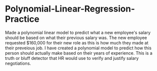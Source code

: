 # Polynomial-Linear-Regression-Practice
Made a polynomial linear model to predict what a new employee's salary should be based on what their previous salary was. The new employee requested $160,000 for their new role as this is how much they made at their preveious job. I have created a polynomial model to predict how this person should actually make based on their years of experience. This is a truth or bluff detector that HR would use to verify and justify salary negotiations. 
